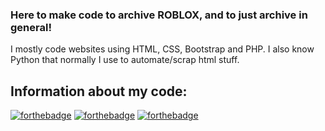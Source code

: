 ### Here to make code to archive ROBLOX, and to just archive in general!
I mostly code websites using HTML, CSS, Bootstrap and PHP. I also know Python that normally I use to automate/scrap html stuff.
## Information about my code:
[![forthebadge](https://forthebadge.com/images/badges/0-percent-optimized.svg)](https://forthebadge.com)
[![forthebadge](https://forthebadge.com/images/badges/contains-tasty-spaghetti-code.svg)](https://forthebadge.com)
[![forthebadge](https://forthebadge.com/images/badges/you-didnt-ask-for-this.svg)](https://forthebadge.com)

